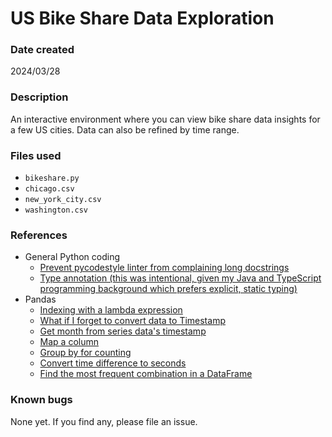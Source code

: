 # US Bike Share Data Exploration

### Date created

2024/03/28

### Description

An interactive environment where you can view bike share data insights for a few US cities. Data can also be refined by time range.

### Files used

- `bikeshare.py`
- `chicago.csv`
- `new_york_city.csv`
- `washington.csv`

### References

- General Python coding
  - [Prevent pycodestyle linter from complaining long docstrings](https://github.com/PyCQA/pycodestyle/issues/224)
  - [Type annotation (this was intentional, given my Java and TypeScript programming background which prefers explicit, static typing)](https://mypy.readthedocs.io/en/stable/cheat_sheet_py3.html)
- Pandas
  - [Indexing with a lambda expression](https://pandas.pydata.org/pandas-docs/stable/user_guide/indexing.html#selection-by-callable)
  - [What if I forget to convert data to Timestamp](https://stackoverflow.com/questions/33365055/attributeerror-can-only-use-dt-accessor-with-datetimelike-values)
  - [Get month from series data's timestamp](https://pandas.pydata.org/pandas-docs/stable/reference/api/pandas.Series.dt.month.html)
  - [Map a column](https://stackoverflow.com/questions/43356704/map-dataframe-index-using-dictionary)
  - [Group by for counting](https://pandas.pydata.org/pandas-docs/stable/reference/api/pandas.Series.groupby.html)
  - [Convert time difference to seconds](https://pandas.pydata.org/pandas-docs/stable/reference/api/pandas.Timedelta.total_seconds.html)
  - [Find the most frequent combination in a DataFrame](https://stackoverflow.com/questions/63229237/finding-the-most-frequent-combination-in-dataframe)

### Known bugs

None yet. If you find any, please file an issue.
